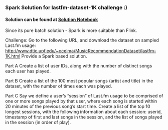 ### Spark Solution for lastfm-dataset-1K challenge :)
#### Solution can be found at [Solution Notebook](music_habits.ipynb)
Since its pure batch solution - Spark is more suitable than Flink.

Challenge:
Go to the following URL, and download the dataset on sampled Last.fm usage: 
http://www.dtic.upf.edu/~ocelma/MusicRecommendationDataset/lastfm-1K.html 
Provide a Spark based solution.

Part A 
Create a list of user IDs, along with the number of distinct songs each user has played. 

Part B 
Create a list of the 100 most popular songs (artist and title) in the dataset, with the number of times 
each was played. 

Part C 
Say we define a user’s “session” of Last.fm usage to be comprised of one or more songs played by that  user, where each song is started within 20 minutes of the previous song’s start time. 
Create a list of the top 10 longest sessions, with the following information about each session: userid, timestamp of first and last songs in the session, and the list of songs played in the session (in order of play).
